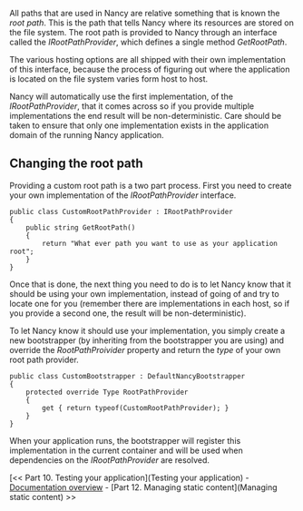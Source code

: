 All paths that are used in Nancy are relative something that is known the _root path_. This is the path that tells Nancy where its resources are stored on the file system. The root path is provided to Nancy through an interface called the _IRootPathProvider_, which defines a single method _GetRootPath_.

The various hosting options are all shipped with their own implementation of this interface, because the process of figuring out where the application is located on the file system varies form host to host.

Nancy will automatically use the first implementation, of the _IRootPathProvider_, that it comes across so if you provide multiple implementations the end result will be non-deterministic. Care should be taken to ensure that only one implementation exists in the application domain of the running Nancy application.

## Changing the root path

Providing a custom root path is a two part process. First you need to create your own implementation of the _IRootPathProvider_ interface.

    public class CustomRootPathProvider : IRootPathProvider
    {
        public string GetRootPath()
        {
            return "What ever path you want to use as your application root";
        }
    }

Once that is done, the next thing you need to do is to let Nancy know that it should be using your own implementation, instead of going of and try to locate one for you (remember there are implementations in each host, so if you provide a second one, the result will be non-deterministic).

To let Nancy know it should use your implementation, you simply create a new bootstrapper (by inheriting from the bootstrapper you are using) and override the _RootPathProivider_ property and return the _type_ of your own root path provider.

    public class CustomBootstrapper : DefaultNancyBootstrapper
    {
        protected override Type RootPathProvider
        {
            get { return typeof(CustomRootPathProvider); }
        }
    }
When your application runs, the bootstrapper will register this implementation in the current container and will be used when dependencies on the _IRootPathProvider_ are resolved.


[<< Part 10. Testing your application](Testing your application) - [Documentation overview](Documentation) - [Part 12. Managing static content](Managing static content) >>